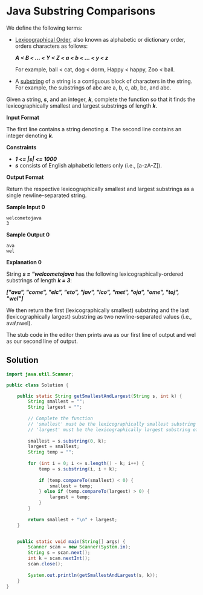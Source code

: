 # Java Substring Comparisons

We define the following terms:

* [Lexicographical Order](https://en.wikipedia.org/wiki/Lexicographic_order), also known as alphabetic or dictionary order, orders characters as follows:
  
  **_A < B < ... < Y < Z < a < b < ... < y < z_**
  
  For example, ball < cat, dog < dorm, Happy < happy, Zoo < ball.

* A [substring](https://en.wikipedia.org/wiki/Substring) of a string is a contiguous block of characters in the string. For example, the substrings of abc are a, b, c, ab, bc, and abc.

Given a string, **_s_**, and an integer, **_k_**, complete the function so that it finds the lexicographically smallest and largest substrings of length **_k_**.

**Input Format**

The first line contains a string denoting **_s_**.
The second line contains an integer denoting **_k_**.

**Constraints**
* **_1 <= |s| <= 1000_**
* **_s_** consists of English alphabetic letters only (i.e., [a-zA-Z]).

**Output Format**

Return the respective lexicographically smallest and largest substrings as a single newline-separated string.

**Sample Input 0**
```
welcometojava
3
```

**Sample Output 0**
```
ava
wel
```

**Explanation 0**

String **_s = "welcometojava_** has the following lexicographically-ordered substrings of length **_k = 3_**:

**_["ava", "come", "elc", "eto", "jav", "lco", "met", "oja", "ome", "toj", "wel"]_**

We then return the first (lexicographically smallest) substring and the last (lexicographically largest) substring as two newline-separated values (i.e., ava\nwel).

The stub code in the editor then prints ava as our first line of output and wel as our second line of output.

## Solution

```java
import java.util.Scanner;

public class Solution {

    public static String getSmallestAndLargest(String s, int k) {
        String smallest = "";
        String largest = "";
        
        // Complete the function
        // 'smallest' must be the lexicographically smallest substring of length 'k'
        // 'largest' must be the lexicographically largest substring of length 'k'
        
        smallest = s.substring(0, k);
        largest = smallest;
        String temp = "";
        
        for (int i = 0; i <= s.length() - k; i++) {
            temp = s.substring(i, i + k);
            
            if (temp.compareTo(smallest) < 0) {
                smallest = temp;
            } else if (temp.compareTo(largest) > 0) {
                largest = temp;
            }
        }
        
        return smallest + "\n" + largest;
    }


    public static void main(String[] args) {
        Scanner scan = new Scanner(System.in);
        String s = scan.next();
        int k = scan.nextInt();
        scan.close();
      
        System.out.println(getSmallestAndLargest(s, k));
    }
}
```
